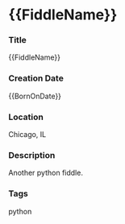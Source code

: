 {{FiddleName}}
======

### Title

{{FiddleName}}


### Creation Date

{{BornOnDate}}


### Location

Chicago, IL


### Description

Another python fiddle.


### Tags

python
